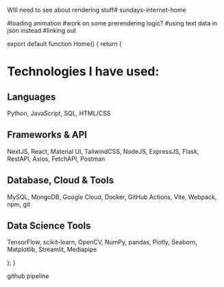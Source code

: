 WIll need to see about rendering stuff# sundays-internet-home


#loading animation
#work on some prerendering logic?
#using text data in json instead
#linking out

export default function Home() {
  return (
    <div className="p-6">
      <h1 className="text-xl font-bold mb-4">Technologies I have used:</h1>
      <div className="grid grid-cols-1 sm:grid-cols-2 gap-4">
        <div className="bg-gray-800 text-white p-4 rounded-lg shadow-md">
          <h2 className="font-semibold">Languages</h2>
          <p>Python, JavaScript, SQL, HTML/CSS</p>
        </div>
        <div className="bg-gray-800 text-white p-4 rounded-lg shadow-md">
          <h2 className="font-semibold">Frameworks & API</h2>
          <p>NextJS, React, Material UI, TailwindCSS, NodeJS, ExpressJS, Flask, RestAPI, Axios, FetchAPI, Postman</p>
        </div>
        <div className="bg-gray-800 text-white p-4 rounded-lg shadow-md">
          <h2 className="font-semibold">Database, Cloud & Tools</h2>
          <p>MySQL, MongoDB, Google Cloud, Docker, GitHub Actions, Vite, Webpack, npm, git</p>
        </div>
        <div className="bg-gray-800 text-white p-4 rounded-lg shadow-md">
          <h2 className="font-semibold">Data Science Tools</h2>
          <p>TensorFlow, scikit-learn, OpenCV, NumPy, pandas, Plotly, Seaborn, Matplotlib, Streamlit, Mediapipe</p>
        </div>
      </div>
    </div>
  );
}

github pipeline